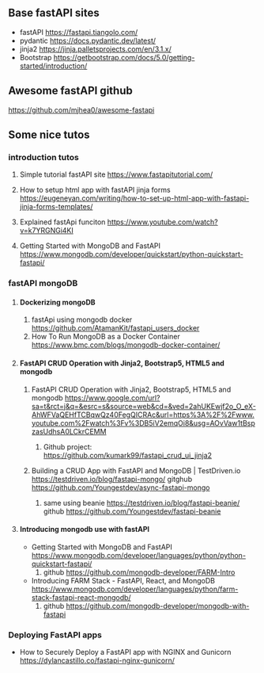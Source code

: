 ## Base fastAPI sites

* fastAPI https://fastapi.tiangolo.com/
* pydantic https://docs.pydantic.dev/latest/
* jinja2 https://jinja.palletsprojects.com/en/3.1.x/
* Bootstrap https://getbootstrap.com/docs/5.0/getting-started/introduction/


## Awesome fastAPI github
https://github.com/mjhea0/awesome-fastapi

## Some nice tutos

### introduction tutos

1. Simple tutorial fastAPI site https://www.fastapitutorial.com/
2. How to setup html app with fastAPI jinja forms https://eugeneyan.com/writing/how-to-set-up-html-app-with-fastapi-jinja-forms-templates/

3. Explained fastApi funciton
https://www.youtube.com/watch?v=k7YRGNGi4KI

4. Getting Started with MongoDB and FastAPI
https://www.mongodb.com/developer/quickstart/python-quickstart-fastapi/


### fastAPI mongoDB

1. #### Dockerizing mongoDB 

    1. fastApi using mongodb docker https://github.com/AtamanKit/fastapi_users_docker
    5.  How To Run MongoDB as a Docker Container https://www.bmc.com/blogs/mongodb-docker-container/


2. #### FastAPI CRUD Operation with Jinja2, Bootstrap5, HTML5 and mongodb

    1. FastAPI CRUD Operation with Jinja2, Bootstrap5, HTML5 and mongodb https://www.google.com/url?sa=t&rct=j&q=&esrc=s&source=web&cd=&ved=2ahUKEwjf2o_O_eX-AhWFVaQEHfTCBqwQz40FegQICRAc&url=https%3A%2F%2Fwww.youtube.com%2Fwatch%3Fv%3DB5iV2emqOi8&usg=AOvVaw1tBspzasUdhsA0LCkrCEMM

        1. Github project: https://github.com/kumark99/fastapi_crud_ui_jinja2

    2. Building a CRUD App with FastAPI and MongoDB | TestDriven.io
    https://testdriven.io/blog/fastapi-mongo/ gitghub https://github.com/Youngestdev/async-fastapi-mongo

        1. same using beanie https://testdriven.io/blog/fastapi-beanie/ github https://github.com/Youngestdev/fastapi-beanie

3. #### Introducing mongodb use with fastAPI

    * Getting Started with MongoDB and FastAPI https://www.mongodb.com/developer/languages/python/python-quickstart-fastapi/
        1. github https://github.com/mongodb-developer/FARM-Intro
    * Introducing FARM Stack - FastAPI, React, and MongoDB https://www.mongodb.com/developer/languages/python/farm-stack-fastapi-react-mongodb/
        1. github https://github.com/mongodb-developer/mongodb-with-fastapi

### Deploying FastAPI apps

* How to Securely Deploy a FastAPI app with NGINX and Gunicorn https://dylancastillo.co/fastapi-nginx-gunicorn/